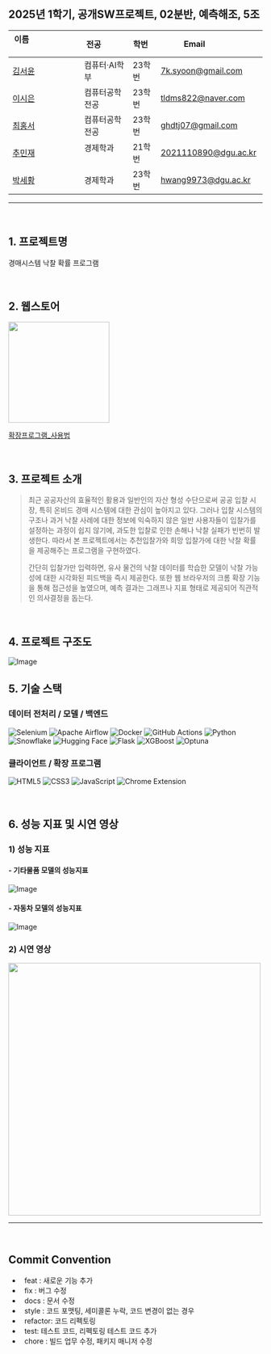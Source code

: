 ## 2025년 1학기, 공개SW프로젝트, 02분반, 예측해조, 5조

| 이름                                      | 전공           | 학번   | Email               |
| ------------------------ | -------------- | ------ | ------------------- |
| [김서윤](https://github.com/rlatjyoon)   | 컴퓨터·AI학부      | 23학번 | 7k.syoon@gmail.com  |
| [이시은](https://github.com/miro-oss)     | 컴퓨터공학전공 | 23학번 | tldms822@naver.com |
| [최홍서](https://github.com/hong-seo) | 컴퓨터공학전공 | 23학번 | ghdtj07@gmail.com |
| [추민재](https://github.com/EKRHKD)      | 경제학과      | 21학번 | 2021110890@dgu.ac.kr  |
| [박세황](https://github.com/asteroidddd)     | 경제학과| 23학번 | hwang9973@dgu.ac.kr |

---

<br>

## 1. 프로젝트명

경매시스템 낙찰 확률 프로그램

<br>

## 2. 웹스토어 
[<img src="https://github.com/user-attachments/assets/a10d16c8-bf27-413f-b2d7-4c00dbc5160c" width="200"/>](https://chromewebstore.google.com/detail/jdedeipfbnmfgebbijmdhlfilpddljji?utm_source=item-share-cb)

[확장프로그램_사용법](https://github.com/user-attachments/files/20708479/_._.pdf)

<br>

## 3. 프로젝트 소개

> 최근 공공자산의 효율적인 활용과 일반인의 자산 형성 수단으로써 공공 입찰 시장, 특히 온비드 경매 시스템에 대한 관심이 높아지고 있다. 그러나 입찰 시스템의 구조나 과거 낙찰 사례에 대한 정보에 익숙하지 않은 일반 사용자들이 입찰가를 설정하는 과정이 쉽지 않기에, 과도한 입찰로 인한 손해나 낙찰 실패가 빈번히 발생한다. 따라서 본 프로젝트에서는 추천입찰가와 희망 입찰가에 대한 낙찰 확률을 제공해주는 프로그램을 구현하였다.
>
> 간단히 입찰가만 입력하면, 유사 물건의 낙찰 데이터를 학습한 모델이 낙찰 가능성에 대한 시각화된 피드백을 즉시 제공한다. 또한 웹 브라우저의 크롬 확장 기능을 통해 접근성을 높였으며, 예측 결과는 그래프나 지표 형태로 제공되어 직관적인 의사결정을 돕는다.

<br>

## 4. 프로젝트 구조도
![Image](https://github.com/user-attachments/assets/f110ab17-9093-40b7-9ebf-c4676716c3cd)

## 5. 기술 스택

### 데이터 전처리 / 모델 / 백엔드
![Selenium](https://img.shields.io/badge/Selenium-43B02A?style=for-the-badge&logo=selenium&logoColor=white)
![Apache Airflow](https://img.shields.io/badge/Apache%20Airflow-017CEE?style=for-the-badge&logo=apache-airflow&logoColor=white)
![Docker](https://img.shields.io/badge/Docker-2496ED?style=for-the-badge&logo=docker&logoColor=white)
![GitHub Actions](https://img.shields.io/badge/GitHub%20Actions-2088FF?style=for-the-badge&logo=github-actions&logoColor=white)
![Python](https://img.shields.io/badge/Python-3776AB?style=for-the-badge&logo=python&logoColor=white)
![Snowflake](https://img.shields.io/badge/Snowflake-56B9EB?style=for-the-badge&logo=snowflake&logoColor=white)
![Hugging Face](https://img.shields.io/badge/Hugging%20Face-FFD21F?style=for-the-badge&logo=huggingface&logoColor=black)
![Flask](https://img.shields.io/badge/Flask-000000?style=for-the-badge&logo=flask&logoColor=white)
![XGBoost](https://img.shields.io/badge/XGBoost-FF7043?style=for-the-badge&logo=python&logoColor=white)
![Optuna](https://img.shields.io/badge/Optuna-003B57?style=for-the-badge&logo=optuna&logoColor=white)

### 클라이언트 / 확장 프로그램

![HTML5](https://img.shields.io/badge/HTML5-E34F26?style=for-the-badge&logo=html5&logoColor=white)
![CSS3](https://img.shields.io/badge/CSS3-1572B6?style=for-the-badge&logo=css3&logoColor=white)
![JavaScript](https://img.shields.io/badge/JavaScript-F7DF1E?style=for-the-badge&logo=javascript&logoColor=black)
![Chrome Extension](https://img.shields.io/badge/Chrome%20Extension-4285F4?style=for-the-badge&logo=googlechrome&logoColor=white)

<br>

## 6. 성능 지표 및 시연 영상
### 1) 성능 지표
#### - 기타물품 모델의 성능지표
![Image](https://github.com/user-attachments/assets/7865b3f1-e39e-484a-aa2c-ee2f91f77f18)
#### - 자동차 모델의 성능지표
![Image](https://github.com/user-attachments/assets/920cb651-438b-4c38-b9b0-5069bb6213cd)

### 2) 시연 영상
[<img src="https://github.com/user-attachments/assets/9033239f-4951-4e7b-8427-77a1c31634ea" width="500"/>](https://youtu.be/gTtuIDpOe4I?si=r8jPg5ZV45in5Q7a)

---
<br>

## Commit Convention

-   feat : 새로운 기능 추가
-   fix : 버그 수정
-   docs : 문서 수정
-   style : 코드 포맷팅, 세미콜론 누락, 코드 변경이 없는 경우
-   refactor: 코드 리펙토링
-   test: 테스트 코드, 리펙토링 테스트 코드 추가
-   chore : 빌드 업무 수정, 패키지 매니저 수정
